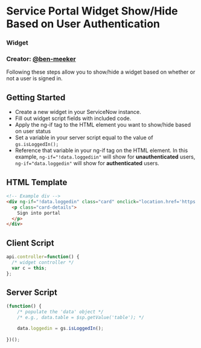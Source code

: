 # Service Portal Widget Show/Hide Based on User Authentication

### Widget

### Creator: [@ben-meeker](https://github.com/ben-meeker)

Following these steps allow you to show/hide a widget based on whether or not a user is signed in. 

## Getting Started
* Create a new widget in your ServiceNow instance.
* Fill out widget script fields with included code.
* Apply the ng-if tag to the HTML element you want to show/hide based on user status
* Set a variable in your server script equal to the value of `gs.isLoggedIn();`
* Reference that variable in your ng-if tag on the HTML element. In this example, `ng-if="!data.loggediin"` will show for **unauthenticated** users, `ng-if="data.loggedin"` will show for **authenticated** users.
  
## HTML Template
```html
<!-- Example div -->
<div ng-if="!data.loggedin" class="card" onclick="location.href='https://some-link.com';"> 
  <p class="card-details">
    Sign into portal
  </p>
</div>
```         

## Client Script
```javascript
api.controller=function() {
  /* widget controller */
  var c = this;
};
```

## Server Script
```javascript
(function() {
    /* populate the 'data' object */
    /* e.g., data.table = $sp.getValue('table'); */

    data.loggedin = gs.isLoggedIn();
	
})();
```